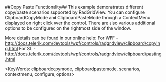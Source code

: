 ##Copy Paste Functionality##
This example demonstrates different copy/paste scenarios supported by RadGridView. You can configure ClipboardCopyMode and ClipboardPasteMode through a ContextMenu displayed on right click over the control.
There are also various additional options to be configured on the rightmost side of the window.

More details can be found in our online help:
For WPF - http://docs.telerik.com/devtools/wpf/controls/radgridview/clipboard/copying.html
For SL - http://docs.telerik.com/devtools/wpf/controls/radgridview/clipboard/pasting.html

<KeyWords: clipboardcopymode, clipboardpastemode, scenarios, contextmenu, configure, options>
